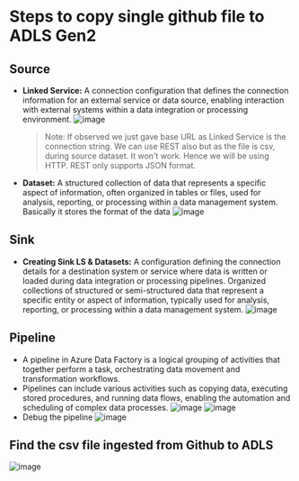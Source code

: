 # Steps to copy single github file to ADLS Gen2
## Source
- **Linked Service:** A connection configuration that defines the connection information for an external service or data source, enabling interaction with external systems within a data integration or processing environment.
  ![image](https://github.com/SandeepAnala1/AzureDataEnginnering_Notes/assets/163712602/230069e7-d50f-4bec-a07b-a80f7a1ae30d)

  > Note: If observed we just gave base URL as Linked Service is the connection string. We can use REST also but as the file is csv, during source dataset. It won't work. Hence we will be using HTTP. REST only supports JSON format.

- **Dataset:** A structured collection of data that represents a specific aspect of information, often organized in tables or files, used for analysis, reporting, or processing within a data management system. Basically it stores the format of the data
  ![image](https://github.com/SandeepAnala1/AzureDataEnginnering_Notes/assets/163712602/7cdf410b-dc97-4ea4-b07f-3e3d73fa1644)

## Sink
- **Creating Sink LS & Datasets:** A configuration defining the connection details for a destination system or service where data is written or loaded during data integration or processing pipelines. Organized collections of structured or semi-structured data that represent a specific entity or aspect of information, typically used for analysis, reporting, or processing within a data management system.
  ![image](https://github.com/SandeepAnala1/AzureDataEnginnering_Notes/assets/163712602/dd2acaa3-be99-4278-94d9-ff1a9734a6bf)

## Pipeline
- A pipeline in Azure Data Factory is a logical grouping of activities that together perform a task, orchestrating data movement and transformation workflows.
- Pipelines can include various activities such as copying data, executing stored procedures, and running data flows, enabling the automation and scheduling of complex data processes.
  ![image](https://github.com/SandeepAnala1/AzureDataEnginnering_Notes/assets/163712602/640f0606-8ad8-427b-8a3e-ca8828dbfc37)
  ![image](https://github.com/SandeepAnala1/AzureDataEnginnering_Notes/assets/163712602/4b8b00b9-7380-4c77-935d-2d2d222eaf93)
- Debug the pipeline
  ![image](https://github.com/SandeepAnala1/AzureDataEnginnering_Notes/assets/163712602/48402d68-1a35-4802-912a-a0bf03bcdf20)

## Find the csv file ingested from Github to ADLS
![image](https://github.com/SandeepAnala1/AzureDataEnginnering_Notes/assets/163712602/c2c93832-97ef-42b5-8711-c3b378aae2d8)
